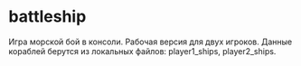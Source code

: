 # battleship
Игра морской бой в консоли.
Рабочая версия для двух игроков. Данные кораблей берутся из локальных файлов: player1_ships, player2_ships.
